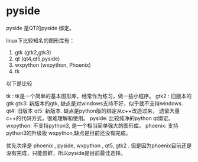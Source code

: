 # pyside 

pyside 是QT的pyside 绑定。

linux下比较知名的图形库有：
1. gtk (gtk2,gtk3)
2. qt  (qt4,qt5,pyside)
3. wxpython (wxpython, Phoenix)
4. tk

以下是比较

tk : tk是一个简单的基本图形库，经常作为练习，做一些小程序。
gtk2 : 旧版本的gtk
gtk3: 新版本的gtk, 缺点是对windows支持不好，似乎就不支持windows.
qt4: 旧版本
qt5: 新版本. 缺点是python版的绑定从c++改造过来， 遗留大量c++的代码方式，很难理解和使用。
pyside: 比较纯净的python qt绑定。
wxpython: 不支持python3, 是一个相当简单强大的图形库。
phoenix: 支持python3的升级版 wxpython,缺点是目前还没有完成。


优先次序是  phoenix , pyside, wxpython , qt5, gtk2 .
但是因为phoenix目前还是没有完成，只能尝鲜，所以pyside是目前最佳选择。



